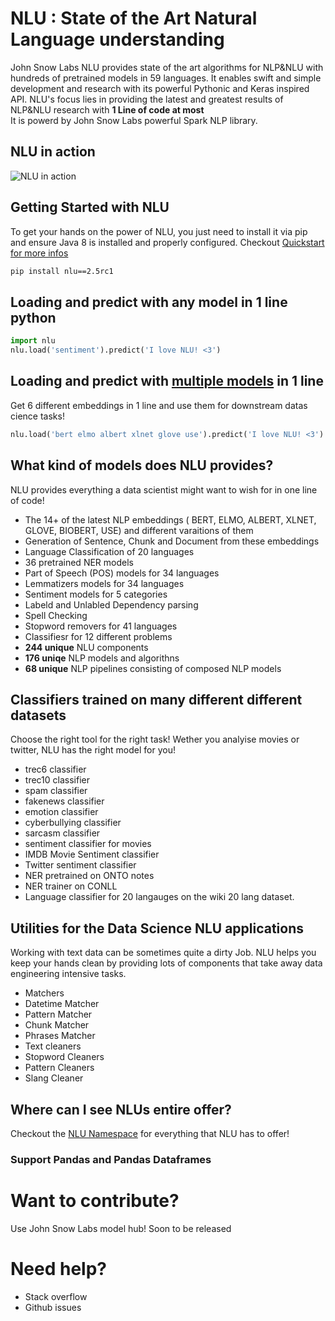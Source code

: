 
# NLU : State of the Art Natural Language understanding  
John Snow Labs NLU provides state of the art algorithms for NLP&NLU with hundreds of pretrained models in 59 languages.  It enables swift and simple development and research with its powerful Pythonic and Keras inspired API.  NLU's focus lies in providing the latest and greatest results of NLP&NLU research with **1 Line of code at most**  
It is powerd by John Snow Labs powerful Spark NLP library.  
  
## NLU in action  
![NLU in action](http://ckl-it.de/wp-content/uploads/2020/08/NLU_IN_ACTION_high_qual.gif)
  
  
  
## Getting Started with NLU  
To get your hands on the power of NLU, you just need to install it via pip and ensure Java 8 is installed and properly configured. Checkout [Quickstart for more infos](https://nlu.johnsnowlabs.com/docs/en/install)
```bash  
pip install nlu==2.5rc1
```  
  
## Loading and predict with any model in 1 line python  
```python
import nlu  
nlu.load('sentiment').predict('I love NLU! <3')  
```  
  
## Loading and predict with  <u>multiple models</u> in 1 line  
  
Get 6 different embeddings in 1 line and use them for downstream datas cience tasks!  
  
```python  
nlu.load('bert elmo albert xlnet glove use').predict('I love NLU! <3')  
```  
  
## What kind of models does NLU provides?  
NLU provides everything a data scientist might want to wish for in one line of code!   
- The 14+ of the latest NLP embeddings ( BERT, ELMO, ALBERT, XLNET, GLOVE, BIOBERT, USE) and different varaitions of them  
- Generation of Sentence, Chunk and Document from these embeddings  
- Language Classification of 20 languages  
- 36 pretrained NER models  
- Part of Speech (POS) models for 34  languages  
- Lemmatizers models for 34  languages  
- Sentiment models for 5 categories  
- Labeld and Unlabled Dependency parsing  
- Spell Checking  
- Stopword removers for 41  languages  
- Classifiesr for 12 different problems  
- **244 unique**  NLU components  
- **176 uniqe** NLP models and algorithns  
- **68 unique** NLP pipelines consisting of composed NLP models  
  
  
  
## Classifiers trained on many different different datasets  
Choose the right tool for the right task! Wether you analyise movies or twitter, NLU has the right model for you!  
  
- trec6 classifier  
- trec10 classifier  
- spam classifier  
- fakenews classifier  
- emotion classifier  
- cyberbullying classifier  
- sarcasm classifier  
- sentiment classifier for movies  
- IMDB Movie Sentiment classifier  
- Twitter sentiment classifier  
- NER pretrained on ONTO notes  
- NER trainer on CONLL  
- Language classifier for 20 langauges on the wiki 20 lang dataset.  
  
## Utilities for the Data Science NLU applications  
Working with text data can be sometimes quite a dirty Job. NLU helps you keep your hands clean by providing lots of components that take away data engineering intensive tasks.  
  
  
 
- Matchers  
 - Datetime Matcher 
 - Pattern Matcher 
 - Chunk Matcher 
 - Phrases Matcher 
- Text cleaners 
 - Stopword Cleaners
 - Pattern Cleaners 
 - Slang Cleaner  
## Where can I see NLUs entire offer?  
Checkout the [NLU Namespace](https://nlu.johnsnowlabs.com/docs/en/namespace) for everything that NLU has to offer!  
  
  
  
### Support Pandas and Pandas Dataframes  
  
# Want to contribute?  
Use John Snow Labs model hub! Soon to be released  
  
# Need help?  
- Stack overflow  
- Github issues